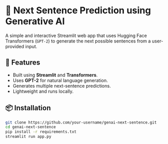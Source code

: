 # 🧠 Next Sentence Prediction using Generative AI

A simple and interactive Streamlit web app that uses Hugging Face Transformers (`GPT-2`) to generate the next possible sentences from a user-provided input.

## 🚀 Features

- Built using **Streamlit** and **Transformers**.
- Uses **GPT-2** for natural language generation.
- Generates multiple next-sentence predictions.
- Lightweight and runs locally.

## 📦 Installation

```bash
git clone https://github.com/your-username/genai-next-sentence.git
cd genai-next-sentence
pip install -r requirements.txt
streamlit run app.py
